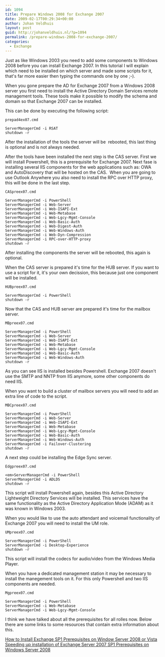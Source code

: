 ```yaml
---
id: 1094
title: Prepare Windows 2008 for Exchange 2007
date: 2009-02-17T00:29:34+00:00
author: Johan Veldhuis
layout: post
guid: http://johanveldhuis.nl/?p=1094
permalink: /prepare-windows-2008-for-exchange-2007/
categories:
  - Exchange
---
```

Just as like Windows 2003 you need to add some components to Windows 2008 before you can install Exchange 2007. In this tutorial I will explain which need to be installed on which server and made some scripts for it, that's far more easier then typing the commands one by one ;-).

When you gone prepare the AD for Exchange 2007 from a Windows 2008 server you first need to install the Active Directory Domain Services remote management tools. These tools make it possible to modify the schema and domain so that Exchange 2007 can be installed.

This can be done by executing the following script:

```Console
prepad4ex07.cmd

ServerManagerCmd -i RSAT
shutdown -r
```

After the installation of the tools the server will be  rebooted, this last thing is optional and is not always needed.

After the tools have been installed the next step is the CAS server. First we will install Powershell, this is a prerequisite for Exchange 2007. Next fase is installing several IIS components for the web applications such as: OWA and AutoDiscovery that will be hosted on the CAS.  When you are going to use Outlook Anywhere you also need to install the RPC over HTTP proxy, this will be done in the last step.

```Console
CASpreex07.cmd

ServerManagerCmd -i PowerShell
ServerManagerCmd -i Web-Server
ServerManagerCmd -i Web-ISAPI-Ext
ServerManagerCmd -i Web-Metabase
ServerManagerCmd -i Web-Lgcy-Mgmt-Console
ServerManagerCmd -i Web-Basic-Auth
ServerManagerCmd -i Web-Digest-Auth
ServerManagerCmd -i Web-Windows-Auth
ServerManagerCmd -i Web-Dyn-Compression
ServerManagerCmd -i RPC-over-HTTP-proxy
shutdown -r
```

After installing the components the server will be rebooted, this again is optional.

When the CAS server is prepared it's time for the HUB server. If you want to use a script for it, it's your own decission, this because just one component will be installed.

```Console
HUBpreex07.cmd

ServerManagerCmd -i PowerShell
shutdown -r
```

Now that the CAS and HUB server are prepared it's time for the mailbox server.

```Console
MBpreex07.cmd

ServerManagerCmd -i PowerShell
ServerManagerCmd -i Web-Server
ServerManagerCmd -i Web-ISAPI-Ext
ServerManagerCmd -i Web-Metabase
ServerManagerCmd -i Web-Lgcy-Mgmt-Console
ServerManagerCmd -i Web-Basic-Auth
ServerManagerCmd -i Web-Windows-Auth
shutdown -r
```

As you can see IIS is installed besides Powershell. Exchange 2007 doesn't use the SMTP and NNTP from IIS anymore, some other components do need IIS.

When you want to build a cluster of mailbox servers you will need to add an extra line of code to the script.

```Console
MBCpreex07.cmd

ServerManagerCmd -i PowerShell
ServerManagerCmd -i Web-Server
ServerManagerCmd -i Web-ISAPI-Ext
ServerManagerCmd -i Web-Metabase
ServerManagerCmd -i Web-Lgcy-Mgmt-Console
ServerManagerCmd -i Web-Basic-Auth
ServerManagerCmd -i Web-Windows-Auth
ServerManagerCmd -i Failover-Clustering 
shutdown -r
```

<em></em>A next step could be installing the Edge Sync server.

```Console
Edgpreex07.cmd

<em>ServerManagerCmd -i PowerShell
ServerManagerCmd -i ADLDS
shutdown -r
```

This script will install Powershell again, besides this Active Directory Lightweight Directory Services will be installed. This services have the same functionality as the Active Directory Application Mode (ADAM) as it was known in Windows 2003.

When you would like to use the auto attendant and voicemail functionality of Exchange 2007 you will need to install the UM role.

```Console
UMpreex07.cmd

ServerManagerCmd -i PowerShell
ServerManagerCmd -i Desktop-Experience
shutdown -r
```

<em></em>This script will install the codecs for audio/video from the Windows Media Player.

When you have a dedicated management station it may be necessary to install the manegement tools on it. For this only Powershell and two IIS components are needed.

```Console
Mgpreex07.cmd

ServerManagerCmd -i PowerShell
ServerManagerCmd -i Web-Metabase
ServerManagerCmd -i Web-Lgcy-Mgmt-Console
```

I think we have talked about all the prerequisites for all rolles now. Below there are some links to some resources that contain extra information about this.

<a href="http://technet.microsoft.com/en-us/library/bb691354.aspx" target="_blank">How to Install Exchange SP1 Prerequisites on Window Server 2008 or Vista</a>
<a href="http://msexchangeteam.com/archive/2008/03/10/448407.aspx" target="_blank">Speeding up installation of Exchange Server 2007 SP1 Prerequisites on Windows Server 2008</a>